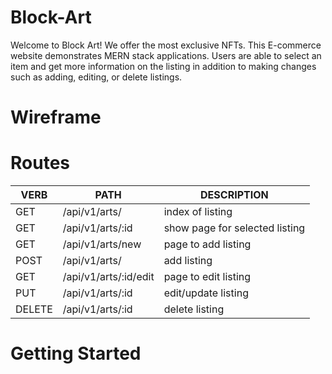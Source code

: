# Block-Art
Welcome to Block Art! We offer the most exclusive NFTs. This E-commerce website demonstrates MERN stack applications. Users are able to select an item and get more information on the listing in addition to making changes such as adding, editing, or delete listings. 

# Wireframe

# Routes

VERB 		 | 		  PATH 		 |  	 DESCRIPTION
------------ | ------------- | -------------------
GET | /api/v1/arts/ | index of listing |
GET | /api/v1/arts/:id | show page for selected listing |
GET | /api/v1/arts/new | page to add listing |
POST | /api/v1/arts/ | add listing |
GET | /api/v1/arts/:id/edit | page to edit listing |
PUT | /api/v1/arts/:id | edit/update listing |
DELETE | /api/v1/arts/:id | delete listing |

# Getting Started
